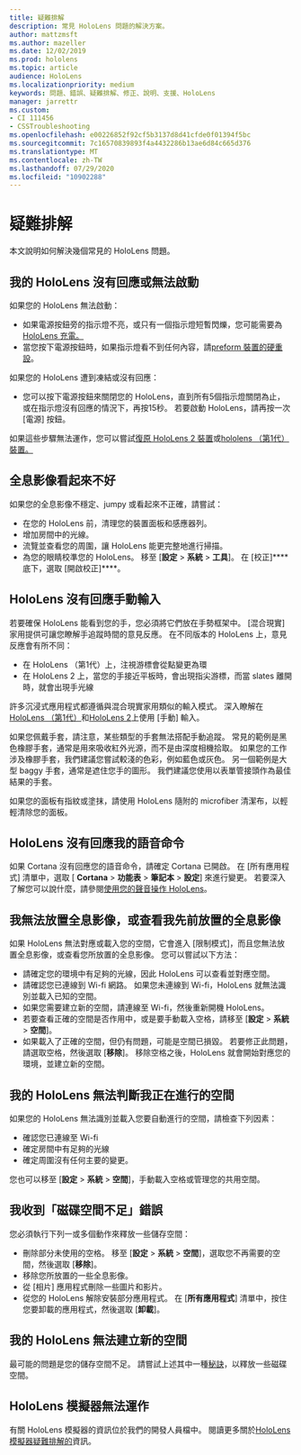 ```yaml
---
title: 疑難排解
description: 常見 HoloLens 問題的解決方案。
author: mattzmsft
ms.author: mazeller
ms.date: 12/02/2019
ms.prod: hololens
ms.topic: article
audience: HoloLens
ms.localizationpriority: medium
keywords: 問題、錯誤、疑難排解、修正、說明、支援、HoloLens
manager: jarrettr
ms.custom:
- CI 111456
- CSSTroubleshooting
ms.openlocfilehash: e00226852f92cf5b3137d8d41cfde0f01394f5bc
ms.sourcegitcommit: 7c16570839893f4a4432286b13ae6d84c665d376
ms.translationtype: MT
ms.contentlocale: zh-TW
ms.lasthandoff: 07/29/2020
ms.locfileid: "10902288"
---
```

# 疑難排解

本文說明如何解決幾個常見的 HoloLens 問題。

## 我的 HoloLens 沒有回應或無法啟動

如果您的 HoloLens 無法啟動：

- 如果電源按鈕旁的指示燈不亮，或只有一個指示燈短暫閃爍，您可能需要為[HoloLens 充電。](hololens-recovery.md#charging-the-device)
- 當您按下電源按鈕時，如果指示燈看不到任何內容，請[preform 裝置的硬重設](hololens-recovery.md#hard-reset-procedure)。

如果您的 HoloLens 遭到凍結或沒有回應：

- 您可以按下電源按鈕來關閉您的 HoloLens，直到所有5個指示燈關閉為止，或在指示燈沒有回應的情況下，再按15秒。 若要啟動 HoloLens，請再按一次 [電源] 按鈕。

如果這些步驟無法運作，您可以嘗試[復原 HoloLens 2 裝置](hololens-recovery.md)或[hololens （第1代）裝置。](hololens1-recovery.md)

## 全息影像看起來不好

如果您的全息影像不穩定、jumpy 或看起來不正確，請嘗試：

- 在您的 HoloLens 前，清理您的裝置面板和感應器列。
- 增加房間中的光線。
- 流覽並查看您的周圍，讓 HoloLens 能更完整地進行掃描。
- 為您的眼睛校準您的 HoloLens。 移至 [**設定**  >  **系統**  >  **工具**]。 在 [校正]**** 底下，選取 [開啟校正]****。

## HoloLens 沒有回應手動輸入

若要確保 HoloLens 能看到您的手，您必須將它們放在手勢框架中。  [混合現實] 家用提供可讓您瞭解手追蹤時間的意見反應。  在不同版本的 HoloLens 上，意見反應會有所不同：
- 在 HoloLens （第1代）上，注視游標會從點變更為環
- 在 HoloLens 2 上，當您的手接近平板時，會出現指尖游標，而當 slates 離開時，就會出現手光線

許多沉浸式應用程式都遵循與混合現實家用類似的輸入模式。  深入瞭解在[HoloLens （第1代）](hololens1-basic-usage.md#use-hololens-with-your-hands)和[HoloLens 2](hololens2-basic-usage.md#the-hand-tracking-frame)上使用 [手動] 輸入。

如果您佩戴手套，請注意，某些類型的手套無法搭配手動追蹤。  常見的範例是黑色橡膠手套，通常是用來吸收紅外光源，而不是由深度相機拾取。  如果您的工作涉及橡膠手套，我們建議您嘗試較淺的色彩，例如藍色或灰色。  另一個範例是大型 baggy 手套，通常是遮住您手的圖形。 我們建議您使用以表單管接頭作為最佳結果的手套。

如果您的面板有指紋或塗抹，請使用 HoloLens 隨附的 microfiber 清潔布，以輕輕清除您的面板。

## HoloLens 沒有回應我的語音命令

如果 Cortana 沒有回應您的語音命令，請確定 Cortana 已開啟。 在 [所有應用程式] 清單中，選取 [ **Cortana**  >  **功能表**  >  **筆記本**  >  **設定**] 來進行變更。 若要深入了解您可以說什麼，請參閱[使用您的聲音操作 HoloLens](hololens-cortana.md)。

## 我無法放置全息影像，或查看我先前放置的全息影像

如果 HoloLens 無法對應或載入您的空間，它會進入 [限制模式]，而且您無法放置全息影像，或查看您所放置的全息影像。 您可以嘗試以下方法：

- 請確定您的環境中有足夠的光線，因此 HoloLens 可以查看並對應空間。
- 請確認您已連線到 Wi-fi 網路。 如果您未連線到 Wi-fi，HoloLens 就無法識別並載入已知的空間。
- 如果您需要建立新的空間，請連線至 Wi-fi，然後重新開機 HoloLens。
- 若要查看正確的空間是否作用中，或是要手動載入空格，請移至 [**設定**  >  **系統**  >  **空間**]。
- 如果載入了正確的空間，但仍有問題，可能是空間已損毀。 若要修正此問題，請選取空格，然後選取 [**移除**]。 移除空格之後，HoloLens 就會開始對應您的環境，並建立新的空間。

## 我的 HoloLens 無法判斷我正在進行的空間

如果您的 HoloLens 無法識別並載入您要自動進行的空間，請檢查下列因素：

- 確認您已連線至 Wi-fi
- 確定房間中有足夠的光線
- 確定周圍沒有任何主要的變更。

您也可以移至 [**設定**  >  **系統**  >  **空間**]，手動載入空格或管理您的共用空間。

## 我收到「磁碟空間不足」錯誤

您必須執行下列一或多個動作來釋放一些儲存空間：

- 刪除部分未使用的空格。 移至 [**設定**  >  **系統**  >  **空間**]，選取您不再需要的空間，然後選取 [**移除**]。
- 移除您所放置的一些全息影像。
- 從 [相片] 應用程式刪除一些圖片和影片。
- 從您的 HoloLens 解除安裝部分應用程式。 在 [**所有應用程式**] 清單中，按住您要卸載的應用程式，然後選取 [**卸載**]。

## 我的 HoloLens 無法建立新的空間

最可能的問題是您的儲存空間不足。 請嘗試上述其中一種[秘訣](#im-getting-a-low-disk-space-error)，以釋放一些磁碟空間。

## HoloLens 模擬器無法運作

有關 HoloLens 模擬器的資訊位於我們的開發人員檔中。  閱讀更多關於[HoloLens 模擬器疑難排解的](https://docs.microsoft.com/windows/mixed-reality/using-the-hololens-emulator#troubleshooting)資訊。
